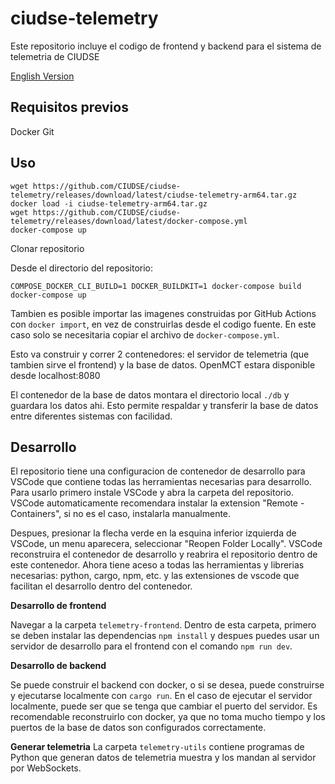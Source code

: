 # ciudse-telemetry

Este repositorio incluye el codigo de frontend y backend para el sistema de telemetria de CIUDSE

[English Version](README_english.md)

## Requisitos previos

Docker
Git

## Uso

```
wget https://github.com/CIUDSE/ciudse-telemetry/releases/download/latest/ciudse-telemetry-arm64.tar.gz
docker load -i ciudse-telemetry-arm64.tar.gz
wget https://github.com/CIUDSE/ciudse-telemetry/releases/download/latest/docker-compose.yml
docker-compose up
```

Clonar repositorio

Desde el directorio del repositorio:
```
COMPOSE_DOCKER_CLI_BUILD=1 DOCKER_BUILDKIT=1 docker-compose build
docker-compose up
```

Tambien es posible importar las imagenes construidas por GitHub Actions con `docker import`, en vez de construirlas desde el codigo fuente. En este caso solo se necesitaria copiar el archivo de `docker-compose.yml`.

Esto va construir y correr 2 contenedores: el servidor de telemetria (que tambien sirve el frontend) y la base de datos. OpenMCT estara disponible desde localhost:8080

El contenedor de la base de datos montara el directorio local `./db` y guardara los datos ahi. Esto permite respaldar y transferir la base de datos entre diferentes sistemas con facilidad.

## Desarrollo

El repositorio tiene una configuracion de contenedor de desarrollo para VSCode que contiene todas las herramientas necesarias para desarrollo. Para usarlo primero instale VSCode y abra la carpeta del repositorio. VSCode automaticamente recomendara instalar la extension "Remote - Containers", si no es el caso, instalarla manualmente.

Despues, presionar la flecha verde en la esquina inferior izquierda de VSCode, un menu aparecera, seleccionar "Reopen Folder Locally". VSCode reconstruira el contenedor de desarrollo y reabrira el repositorio dentro de este contenedor. Ahora tiene aceso a todas las herramientas y librerias necesarias: python, cargo, npm, etc. y las extensiones de vscode que facilitan el desarrollo dentro del contenedor.

**Desarrollo de frontend**

Navegar a la carpeta `telemetry-frontend`. Dentro de esta carpeta, primero se deben instalar las dependencias `npm install` y despues puedes usar un servidor de desarrollo para el frontend con el comando `npm run dev`.

**Desarrollo de backend**

Se puede construir el backend con docker, o si se desea, puede construirse y ejecutarse localmente con `cargo run`. En el caso de ejecutar el servidor localmente, puede ser que se tenga que cambiar el puerto del servidor. Es recomendable reconstruirlo con docker, ya que no toma mucho tiempo y los puertos de la base de datos son configurados correctamente.

**Generar telemetria**
La carpeta `telemetry-utils` contiene programas de Python que generan datos de telemetria muestra y los mandan al servidor por WebSockets.